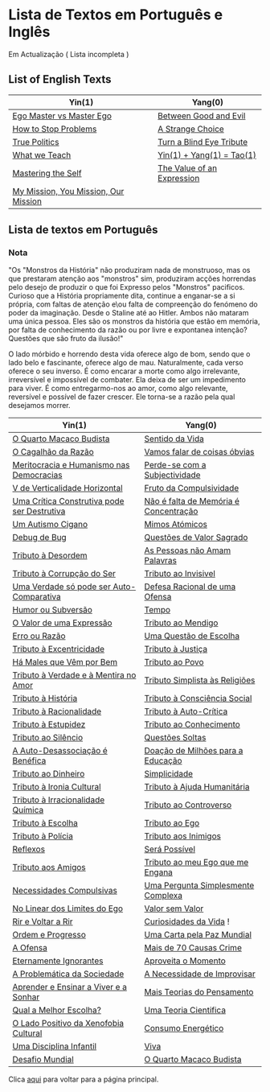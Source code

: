 # Lista de Textos em Português e Inglês

Em Actualização ( Lista incompleta )

## List of English Texts

| Yin(1)                                           | Yang(0)                                                          |
| ------------------------------------------------ | ---------------------------------------------------------------- |
| [Ego Master vs Master Ego](./en/EgoMasters.md)   | [Between Good and Evil](./en/Between_Good_Evil.md)               |
| [How to Stop Problems](./en/Stop_Problems.md)    | [A Strange Choice](./en/Strange_Choice.md)                       |
| [True Politics](./en/True_Politics.md)           | [Turn a Blind Eye Tribute](./en/Turn_Eyes_Blind.md)              |
| [What we Teach](./en/What_We_Teadch.md)          | [Yin(1) + Yang(1) = Tao(1)](./en/Yin_Yang_Tao.md)                |
| [Mastering the Self](./en/Mastering_the_Self.md) | [The Value of an Expression](./en/The_Value_of_an_Expression.md) |
| [My Mission, You Mission, Our Mission](./en/Mission.md) | | 

## Lista de textos em Português

### Nota

"Os "Monstros da História" não produziram nada de monstruoso, mas os que prestaram atenção aos "monstros" sim, produziram acções horrendas pelo desejo de produzir o que foi Expresso pelos "Monstros" pacificos. Curioso que a História propriamente dita, continue a enganar-se a si própria, com faltas de atenção e\ou falta de compreenção do fenómeno do poder da imaginação. Desde o Staline até ao Hitler. Ambos não mataram uma única pessoa. Eles são os monstros da história que estão em memória, por falta de conhecimento da razão ou por livre e expontanea intenção? Questões que são fruto da ilusão!"

O lado mórbido e horrendo desta vida oferece algo de bom, sendo que o lado belo e fascinante, oferece algo de mau. Naturalmente, cada verso oferece o seu inverso. É como encarar a morte como algo irrelevante, irreversível e impossível de combater. Ela deixa de ser um impedimento para viver. É como entregarmo-nos ao amor, como algo relevante, reversível e possível de fazer crescer. Ele torna-se a razão pela qual desejamos morrer.

| Yin(1)                                                                                     | Yang(0)                                                                |
| ------------------------------------------------------------------------------------------ | ---------------------------------------------------------------------- |
| [O Quarto Macaco Budista](./pt/O_4_Macaco_Budista.md)                                      | [Sentido da Vida](./pt/Sentido_da_Vida.md)                             |
| [O Cagalhão da Razão](./pt/O_Cagalhão_Da_Razão.md)                                         | [Vamos falar de coisas óbvias](./pt/Vamos_falar_de_coisas_obvias.md)   |
| [Meritocracia e Humanismo nas Democracias](./pt/Meritocracia_e_Humanismo_na_Democracia.md) | [Perde-se com a Subjectividade](./pt/Perde-se_com_a_subjectividade.md) |
| [V de Verticalidade Horizontal](./pt/V_de_verticalidade_horizontal.md)                     | [Fruto da Compulsividade](./pt/Fruto_da_Compulsividade.md)             |
| [Uma Crítica Construtiva pode ser Destrutiva](./pt/Critica_construtiva_destrutiva.md)      | [Não é falta de Memória é Concentração](./pt/Falta_de_Memoria.md)      |
| [Um Autismo Cigano](./pt/Autismo_Cigano.md)                                                | [Mimos Atómicos](./pt/Mimos_Atomicos.md)                               |
| [Debug de Bug](./pt/Debug_the_Bug.md)                                                      | [Questões de Valor Sagrado](./pt/Questoes_de_valor_sagrado.md)         |
| [Tributo à Desordem](./pt/Tributo_a_Desordem.md)                                           | [As Pessoas não Amam Palavras](./pt/Pessoas_nao_amam_palavras.md)      |
| [Tributo à Corrupção do Ser](./pt/Corrupcao_do_ser.md)                                     | [Tributo ao Invisivel](./pt/Tributo_ao_Invisivel.md)                   |
| [Uma Verdade só pode ser Auto-Comparativa](./pt/Verdade_auto_comparativa.md)               | [Defesa Racional de uma Ofensa](./pt/Defesa_Racional_Ofensa.md)        |
| [Humor ou Subversão](./pt/Humor_Subversao.md)                                              | [Tempo](./pt/Tempo.md)                                                 |
| [O Valor de uma Expressão](./pt/Valor_Expressao.md)                                        | [Tributo ao Mendigo](./pt/Mendigar.md)                                 |
| [Erro ou Razão](./pt/Erro_ou_Razao.md)                                                     | [Uma Questão de Escolha](./pt/Questao_de_Escolha.md)                   |
| [Tributo à Excentricidade](./pt/Excentricidade.md)                                         | [Tributo à Justiça](./pt/Justica.md)                                   |
| [Há Males que Vêm por Bem](./pt/Males_Bem.md)                                              | [Tributo ao Povo](./pt/Povo.md)                                        |
| [Tributo à Verdade e à Mentira no Amor](./pt/Verdade_Mentira_Amor.md)                      | [Tributo Simplista às Religiões](./pt/Religiao.md)                     |
| [Tributo à História](./pt/Historia.md)                                                     | [Tributo à Consciência Social](./pt/Consciencia_Social.md)             |
| [Tributo à Racionalidade](./pt/Racionalidade.md)                                           | [Tributo à Auto-Crítica](./pt/Auto_Critica.md)                         |
| [Tributo à Estupidez](./pt/Estupidez.md)                                                   | [Tributo ao Conhecimento](./pt/Conhecimento.md)                        |
| [Tributo ao Silêncio](./pt/Silencio.md)                                                    | [Questões Soltas](./pt/Questoes_Soltas.md)                             |
| [A Auto-Desassociação é Benéfica](./pt/Desassocia.md)                                      | [Doação de Milhões para a Educação](./pt/Milhoes_Educa.md)             |
| [Tributo ao Dinheiro](./pt/Dinheiro.md)                                                    | [Simplicidade](./pt/Simplicidade.md)                                   |
| [Tributo à Ironia Cultural](./pt/Ironia_Cultural.md)                                       | [Tributo à Ajuda Humanitária](./pt/Ajuda_Humanitaria.md)               |
| [Tributo à Irracionalidade Química](./pt/Irracionalidade_Quimica.md)                       | [Tributo ao Controverso](./pt/Controverso.md)                          |
| [Tributo à Escolha](./pt/Escolha.md)                                                       | [Tributo ao Ego](./pt/Ego.md)                                          |
| [Tributo à Polícia](./pt/Policia.md)                                                       | [Tributo aos Inimigos](./pt/Inimigos.md)                               |
| [Reflexos](./pt/Reflexos.md)                                                               | [Será Possível](./pt/Possivel.md)                                      |
| [Tributo aos Amigos](./pt/Amigos.md)                                                       | [Tributo ao meu Ego que me Engana](./pt/Engana_Ego.md)                 |
| [Necessidades Compulsivas](./pt/Necessidades.md)                                           | [Uma Pergunta Simplesmente Complexa](./pt/Pergunta_Complexa.md)        |
| [No Linear dos Limites do Ego](./pt/Limites_Ego.md)                                        | [Valor sem Valor](./pt/Valor_sem_Valor.md)                             |
| [Rir e Voltar a Rir](./pt/Rir.md)                                                          | [Curiosidades da Vida](./pt/Curiosidade_Vida.md) !                     |
| [Ordem e Progresso](./pt/Ordem_Progresso.md)                                               | [Uma Carta pela Paz Mundial](./pt/Carta_Paz_Mundial.md)                |
| [A Ofensa](./pt/A_Ofensa.md)                                                               | [Mais de 70 Causas Crime](./pt/70_Causas_Crime.md)                     |
| [Eternamente Ignorantes](./pt/Eternamente_Ignorantes.md)                                   | [Aproveita o Momento](./pt/Aproveita_o_Momento.md)                     |
| [A Problemática da Sociedade](./pt/A_Problematica_da_Sociedade.md)                         | [A Necessidade de Improvisar](./pt/A_necessidade_de_Improvisar)        |
| [Aprender e Ensinar a Viver e a Sonhar](./pt/Aprender_Ensinar_Viver_Sonhar.md)             | [Mais Teorias do Pensamento](./pt/Mais_teorias_do_pensamento.md)       |
| [Qual a Melhor Escolha?](./pt/Qual_a_Melhor_Escolha.md)                                    | [Uma Teoria Cientifica](./pt/Uma_Teoria_Cientifica.md)                 |
| [O Lado Positivo da Xenofobia Cultural](./pt/O_Lado_Positivo.md)                           | [Consumo Energético](./pt/Consumo_Energetico.md)                       |
| [Uma Disciplina Infantil](./pt/Uma_Disciplina_Infantil.md) | [Viva](./pt/Viva.md) | 
| [Desafio Mundial](./pt/dn/Intro.md) | [O Quarto Macaco Budista](./pt/yt/README.md)| [As Ideias Rebolam](./pt/As_Ideias_Rebolam.md) | 


Clica [aqui](../README.md) para voltar para a página principal.
